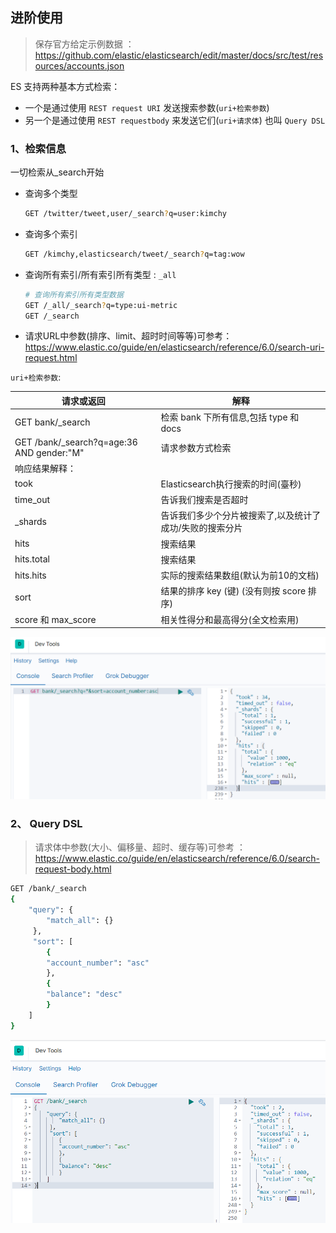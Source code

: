 ## 进阶使用

>   保存官方给定示例数据 ： https://github.com/elastic/elasticsearch/edit/master/docs/src/test/resources/accounts.json



ES 支持两种基本方式检索：

-   一个是通过使用 `REST request URI` 发送搜索参数(`uri+检索参数`)
-   另一个是通过使用 `REST requestbody` 来发送它们(`uri+请求体`)  也叫 `Query DSL`

### 1、检索信息

一切检索从_search开始

*   查询多个类型

    ```bash
    GET /twitter/tweet,user/_search?q=user:kimchy
    ```

*   查询多个索引

    ```bash
    GET /kimchy,elasticsearch/tweet/_search?q=tag:wow
    ```

*   查询所有索引/所有索引所有类型 : `_all`

    ```bash
    # 查询所有索引所有类型数据
    GET /_all/_search?q=type:ui-metric
    GET /_search
    ```

*   请求URL中参数(排序、limit、超时时间等等)可参考：https://www.elastic.co/guide/en/elasticsearch/reference/6.0/search-uri-request.html

`uri+检索参数`:

| 请求或返回                                | 解释                                                     |
| ----------------------------------------- | -------------------------------------------------------- |
| GET bank/_search                          | 检索 bank 下所有信息,包括 type 和 docs                   |
| GET /bank/_search?q=age:36 AND gender:"M" | 请求参数方式检索                                         |
| 响应结果解释：                            |                                                          |
| took                                      | Elasticsearch执行搜索的时间(臺秒)                        |
| time_out                                  | 告诉我们搜索是否超时                                     |
| _shards                                   | 告诉我们多少个分片被搜索了,以及统计了成功/失败的搜索分片 |
| hits                                      | 搜索结果                                                 |
| hits.total                                | 搜索结果                                                 |
| hits.hits                                 | 实际的搜索结果数组(默认为前10的文档)                     |
| sort                                      | 结果的排序 key (键) (没有则按 score 排序)                |
| score 和 max_score                        | 相关性得分和最高得分(全文检索用)                         |

![image-20210129105900223](第三章-ElasticSearch进阶使用.assets/image-20210129105900223.png)



### 2、 Query DSL

>   请求体中参数(大小、偏移量、超时、缓存等)可参考 ：https://www.elastic.co/guide/en/elasticsearch/reference/6.0/search-request-body.html

```bash
GET /bank/_search
{
    "query": {
        "match_all": {}
     },
     "sort": [
        {
        "account_number": "asc"
        },
        {
        "balance": "desc"
        }
    ]
}
```

![image-20210129110339155](第三章-ElasticSearch进阶使用.assets/image-20210129110339155.png)